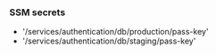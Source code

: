 ### SSM secrets

- '/services/authentication/db/production/pass-key'
- '/services/authentication/db/staging/pass-key'
